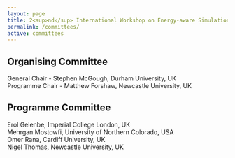 ```yaml
---
layout: page
title: 2<sup>nd</sup> International Workshop on Energy-aware Simulation (ENERGY-SIM’16)
permalink: /committees/
active: committees
---
```


## Organising Committee
General Chair - Stephen McGough, Durham University, UK<br/>
Programme Chair - Matthew Forshaw, Newcastle University, UK

## Programme Committee
Erol Gelenbe, Imperial College London, UK<br/>
Mehrgan Mostowfi, University of Northern Colorado, USA<br/>
Omer Rana, Cardiff University, UK<br/>
Nigel Thomas, Newcastle University, UK
